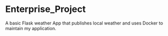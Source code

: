 # Enterprise_Project
A basic Flask weather App that publishes local weather and uses Docker to maintain my application.
